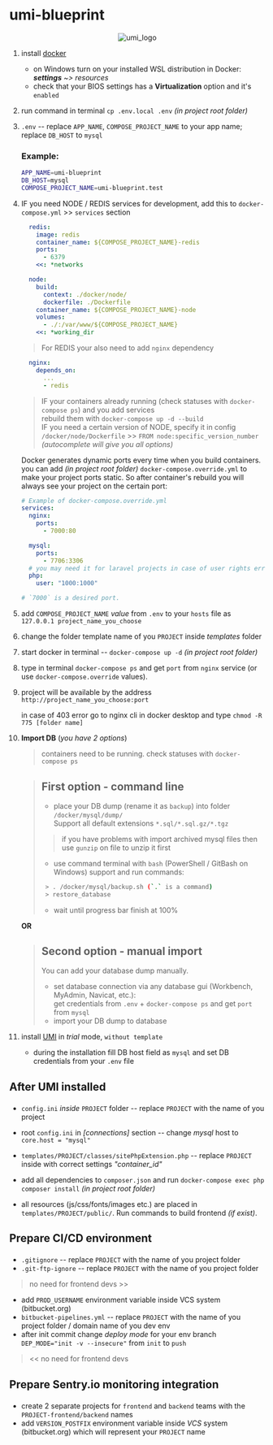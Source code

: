 # umi-blueprint
<p align="center"><img src="https://www.umi-cms.ru/templates/umi/images/main_logo.png?2021" alt="umi_logo"></p>

1. install [docker](https://docs.docker.com/engine/install/)

    - on Windows turn on your installed WSL distribution in Docker: _**settings** ~> resources_
    - check that your BIOS settings has a **Virtualization** option and it's `enabled`

2. run command in terminal `cp .env.local .env` _(in project root folder)_

3. `.env` -- replace `APP_NAME`, `COMPOSE_PROJECT_NAME` to your app name; replace `DB_HOST` to `mysql`
    ### Example:
    ```bash
    APP_NAME=umi-blueprint
    DB_HOST=mysql
    COMPOSE_PROJECT_NAME=umi-blueprint.test
    ```

4. IF you need NODE / REDIS services for development, add this to `docker-compose.yml` >> `services` section
    ```yaml
      redis:
        image: redis
        container_name: ${COMPOSE_PROJECT_NAME}-redis
        ports:
          - 6379
        <<: *networks

      node:
        build:
          context: ./docker/node/
          dockerfile: ./Dockerfile
        container_name: ${COMPOSE_PROJECT_NAME}-node
        volumes:
          - ./:/var/www/${COMPOSE_PROJECT_NAME}
        <<: *working_dir
    ```

    > For REDIS your also need to add `nginx` dependency
    ```yaml
      nginx:
        depends_on:
          ...
          - redis
    ```
    > IF your containers already running (check statuses with `docker-compose ps`) and you add services \
    rebuild them with `docker-compose up -d --build` \
    IF you need a certain version of NODE, specify it in config \
    `/docker/node/Dockerfile` >> `FROM node:specific_version_number` _(autocomplete will give you all options)_

    Docker generates dynamic ports every time when you build containers.
    you can add _(in project root folder)_ `docker-compose.override.yml` to make your project ports static. So after container's rebuild you will always see your project on the certain port:

    ```yaml
    # Example of docker-compose.override.yml
    services:
      nginx:
        ports:
          - 7000:80

      mysql:
        ports:
          - 7706:3306
      # you may need it for laravel projects in case of user rights error
      php:
        user: "1000:1000"

    # `7000` is a desired port.
    ```

5. add `COMPOSE_PROJECT_NAME` *value* from `.env` to your `hosts` file as `127.0.0.1 project_name_you_choose`

6. change the folder template name of you `PROJECT` inside _templates_ folder

7. start docker in terminal -- `docker-compose up -d` _(in project root folder)_

8. type in terminal `docker-compose ps` and get `port` from `nginx` service (or use `docker-compose.override` values).

9. project will be available by the address `http://project_name_you_choose:port`

    in case of 403 error go to nginx cli in docker desktop and type `chmod -R 775 [folder name]`

10. **Import DB** (_you have 2 options_)
    > containers need to be running. check statuses with `docker-compose ps`

    > ## First option - command line
    > - place your DB dump (rename it as `backup`) into folder `/docker/mysql/dump/` \
        Support all default extensions `*.sql/*.sql.gz/*.tgz`
    >> if you have problems with import archived mysql files then use `gunzip` on file to unzip it first
    > - use command terminal with `bash` (PowerShell / GitBash on Windows) support and run commands:
    > ```sh
    >  > . /docker/mysql/backup.sh (`.` is a command)
    >  > restore_database
    > ```
    >
    > - wait until progress bar finish at 100%

    **OR**

    > ## Second option - manual import
    > You can add your database dump manually.
    > - set database connection via any database gui (Workbench, MyAdmin, Navicat, etc.): \
        get credentials from `.env` + `docker-compose ps` and get `port` from `mysql`
    > - import your DB dump to database

12. install [UMI](https://www.umi-cms.ru/downloads/) in _trial_ mode, `without template`

    - during the installation fill DB host field as `mysql` and set DB credentials from your `.env` file

## <p><strong>After UMI installed</strong></p>

- `config.ini` *inside* `PROJECT` folder -- replace `PROJECT` with the name of you project
- root `config.ini` in *[connections]* section -- change _mysql_ host to `core.host = "mysql"`
- `templates/PROJECT/classes/sitePhpExtension.php` -- replace `PROJECT` inside with correct settings _"container_id"_

- add all dependencies to `composer.json` and run `docker-compose exec php composer install` _(in project root folder)_

- all resources (js/css/fonts/images etc.) are placed in `templates/PROJECT/public/`. Run commands to build frontend _(if exist)_.

## <p><strong>Prepare CI/CD environment</strong></p>

- `.gitignore` -- replace `PROJECT` with the name of you project folder
- `.git-ftp-ignore` -- replace `PROJECT` with the name of you project folder

> no need for frontend devs >>

- add `PROD_USERNAME` environment variable inside VCS system (bitbucket.org)
- `bitbucket-pipelines.yml` -- replace `PROJECT` with the name of you project folder / domain name of you dev env
- after init commit change _deploy mode_ for your env branch `DEP_MODE="init -v --insecure"` from `init` to `push`

> << no need for frontend devs
## <p><strong>Prepare Sentry.io monitoring integration</strong></p>

- create 2 separate projects for `frontend` and `backend` teams with the `PROJECT-frontend/backend` names
- add `VERSION_POSTFIX` environment variable inside _VCS_ system (bitbucket.org) which will represent your `PROJECT` name

